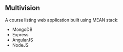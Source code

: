 ## Multivision
A course listing web application built using MEAN stack:
- MongoDB
- Express
- AngularJS
- NodeJS

